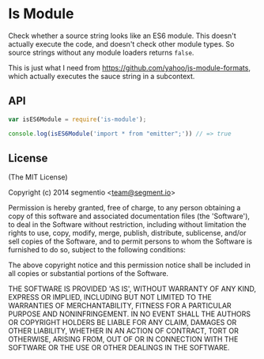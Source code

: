 # Is Module

Check whether a source string looks like an ES6 module.
This doesn't actually execute the code,
and doesn't check other module types.
So source strings without any module loaders returns `false`.

This is just what I need from <https://github.com/yahoo/js-module-formats>, which actually executes the sauce string in a subcontext.

## API

```js
var isES6Module = require('is-module');

console.log(isES6Module('import * from "emitter";')) // => true
```

## License

(The MIT License)

Copyright (c) 2014 segmentio &lt;<team@segment.io>&gt;

Permission is hereby granted, free of charge, to any person obtaining
a copy of this software and associated documentation files (the
'Software'), to deal in the Software without restriction, including
without limitation the rights to use, copy, modify, merge, publish,
distribute, sublicense, and/or sell copies of the Software, and to
permit persons to whom the Software is furnished to do so, subject to
the following conditions:

The above copyright notice and this permission notice shall be
included in all copies or substantial portions of the Software.

THE SOFTWARE IS PROVIDED 'AS IS', WITHOUT WARRANTY OF ANY KIND,
EXPRESS OR IMPLIED, INCLUDING BUT NOT LIMITED TO THE WARRANTIES OF
MERCHANTABILITY, FITNESS FOR A PARTICULAR PURPOSE AND NONINFRINGEMENT.
IN NO EVENT SHALL THE AUTHORS OR COPYRIGHT HOLDERS BE LIABLE FOR ANY
CLAIM, DAMAGES OR OTHER LIABILITY, WHETHER IN AN ACTION OF CONTRACT,
TORT OR OTHERWISE, ARISING FROM, OUT OF OR IN CONNECTION WITH THE
SOFTWARE OR THE USE OR OTHER DEALINGS IN THE SOFTWARE.
